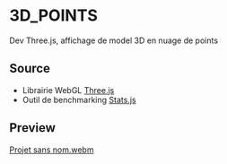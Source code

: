 # 3D_POINTS
Dev Three.js, affichage de model 3D en nuage de points

## Source 
 - Librairie WebGL [Three.js](https://threejs.org/docs/index.html#manual/en/introduction/Installation)
 - Outil de benchmarking [Stats.js](https://github.com/mrdoob/stats.js/)
 
 
 ## Preview
 [Projet sans nom.webm](https://user-images.githubusercontent.com/34337152/218484636-1ccac48c-8c87-4199-ae4a-5bd5cc012769.webm)
